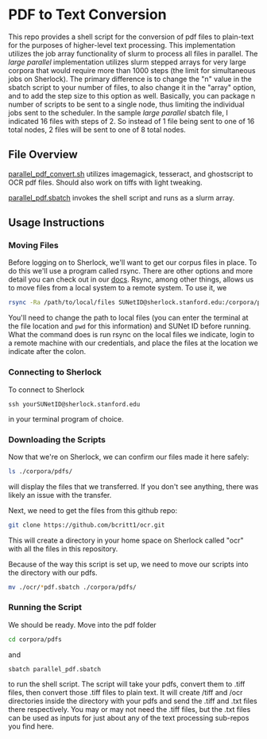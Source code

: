 # PDF to Text Conversion

This repo provides a shell script for the conversion of pdf files to plain-text for the purposes of higher-level text processing. This implementation utilizes the job array functionality of slurm to process all files in parallel. 
The *large parallel* implementation utilizes slurm stepped arrays for very large corpora that would require more than 1000 steps (the limit for simultaneous jobs on Sherlock). The primary difference is to change the "n" value in the sbatch script to your number of files, to also change it in the "array" option, and to add the step size to this option as well. Basically, you can package n number of scripts to be sent to a single node, thus limiting the individual jobs sent to the scheduler. In the sample *large parallel* sbatch file, I indicated 16 files with steps of 2. So instead of 1 file being sent to one of 16 total nodes, 2 files will be sent to one of 8 total nodes. 

## File Overview

[parallel_pdf_convert.sh](parallel_pdf_convert.sh) utilizes imagemagick, tesseract, and ghostscript to OCR pdf files. Should also work on tiffs with light tweaking.

[parallel_pdf.sbatch](parallel_pdf.sbatch) invokes the shell script and runs as a slurm array. 

## Usage Instructions

### Moving Files

Before logging on to Sherlock, we'll want to get our corpus files in place. To do this we'll use a program called rsync. There are other options and more detail you can check out in our [docs](https://www.sherlock.stanford.edu/docs/storage/data-transfer/). Rsync, among other things, allows us to move files from a local system to a remote system. To use it, we
```bash
rsync -Ra /path/to/local/files SUNetID@sherlock.stanford.edu:/corpora/pdfs/
```

You'll need to change the path to local files (you can enter the terminal at the file location and ```pwd``` for this information) and SUNet ID before running. What the command does is run rsync on the local files we indicate, login to a remote machine with our credentials, and place the files at the location we indicate after the colon.

### Connecting to Sherlock

To connect to Sherlock
```
ssh yourSUNetID@sherlock.stanford.edu
```
in your terminal program of choice. 

### Downloading the Scripts

Now that we're on Sherlock, we can confirm our files made it here safely:
```bash
ls ./corpora/pdfs/
```

will display the files that we transferred. If you don't see anything, there was likely an issue with the transfer.

Next, we need to get the files from this github repo:
```bash
git clone https://github.com/bcritt1/ocr.git
```

This will create a directory in your home space on Sherlock called "ocr" with all the files in this repository.

Because of the way this script is set up, we need to move our scripts into the directory with our pdfs.
```bash
mv ./ocr/*pdf.sbatch ./corpora/pdfs/
```

### Running the Script

We should be ready. Move into the pdf folder
```bash
cd corpora/pdfs
```
and
```
sbatch parallel_pdf.sbatch
```
to run the shell script. The script will take your pdfs, convert them to .tiff files, then convert those .tiff files to plain text. It will create /tiff and /ocr directories inside the directory with your pdfs and send the .tiff and 
.txt files there respectively. You may or may not need the .tiff files, but the .txt files can be used as inputs for just about any of the text processing sub-repos you find here. 
